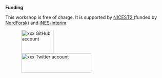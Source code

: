 <!--
<p>
This workshop is free of charge. It is sponsored by <a href="https://www.ines.noresm.org" target="_blank">iNES</a> (funded by <a href="https://www.forskningsradet.no" target="_blank">RCN</a>).
</p>
<p>
  <a href="https://www.ines.noresm.org" target="_blank">
    <img src="{{ site.baseurl }}/img/ines.png"
         hspace="50"
         alt="INES logo"
         width="100" height="73">
  </a>
</p>
-->
<p>
<strong>Funding</strong>
</p>
<p>
<!--
This workshop is free of charge. It is supported by <a href="https://www.ines.noresm.org" target="_blank">iNES-interim</a> and <a href="https://neic.no/nicest2/" target="_blank">NICEST2 </a> (funded by <a href="http://www.nordforsk.org/en" target="_blank">NordForsk</a>).
-->
This workshop is free of charge. It is supported by <a href="https://neic.no/nicest2/" target="_blank">NICEST2 </a> (funded by <a href="http://www.nordforsk.org/en" target="_blank">NordForsk</a>) and <a href="https://www.ines.noresm.org" target="_blank">iNES-interim</a>.
</p>
<p>
<a href="https://www.ines.noresm.org" target="_blank">
  <img src="{{ site.baseurl }}/img/ines.png"
       hspace="50"
       alt="xxx GitHub account"
       width="100" height="73">
</a>
<a href="https://neic.no/nicest2" target="_blank">
  <img src="{{ site.baseurl }}/img/neic.png"
       hspace="50"
       alt="xxx Twitter account"
       width="218" height="60">
</a>
</p>
<!--
<p>
<strong>Organizers</strong>
</p>
<ul>
    <li> Yanchun He (NERSC, yanchun.he_at_nersc.no)</li>
    <li> Alok Gupta (NORCE, algu_at_norceresearch.no)</li>
    <li> Tomas Torsvik (UiB, Tomas.Torsvik_at_uib.no )</li>
    <li> Anne Claire Fouilloux (Simula, annef_at_simula.no)￼</li>
    <li> Michael Schulz (MetNO, michaels_at_met.no)</li>
<ul>
-->
